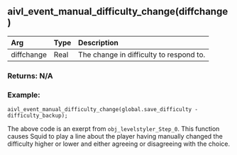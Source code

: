 ## aivl_event_manual_difficulty_change(diffchange)

|Arg|Type|Description|
|:--|---|:--|
|diffchange|Real|The change in difficulty to respond to.|

### Returns: N/A
### Example:
```gml
aivl_event_manual_difficulty_change(global.save_difficulty - difficulty_backup);
```
The above code is an exerpt from `obj_levelstyler_Step_0`. This function causes Squid to play a line about the player having manually changed the difficulty higher or lower and either agreeing or disagreeing with the choice.